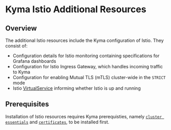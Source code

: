 # Kyma Istio Additional Resources

## Overview

The additional Istio resources include the Kyma configuration of Istio. They consist of:


- Configuration details for Istio monitoring containing specifications for Grafana dashboards
- Configuration for Istio Ingress Gateway, which handles incoming traffic to Kyma
- Configuration for enabling Mutual TLS (mTLS) cluster-wide in the `STRICT` mode
- Istio [VirtualService](https://istio.io/docs/reference/config/networking/virtual-service/) informing whether Istio is up and running

## Prerequisites

Installation of Istio resources requires Kyma prerequisties, namely [`cluster essentials`](../cluster-essentials) and [`certificates`](../certificates), to be installed first.
